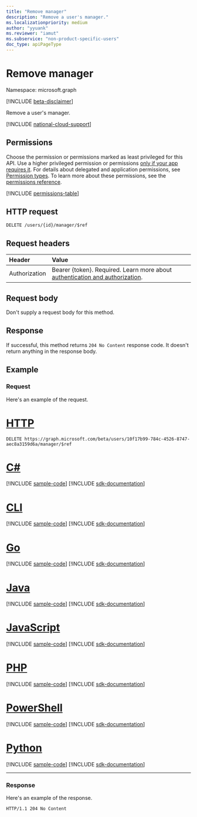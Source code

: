 ```yaml
---
title: "Remove manager"
description: "Remove a user's manager."
ms.localizationpriority: medium
author: "yyuank"
ms.reviewer: "iamut"
ms.subservice: "non-product-specific-users"
doc_type: apiPageType
---
```


# Remove manager

Namespace: microsoft.graph

[!INCLUDE [beta-disclaimer](../../includes/beta-disclaimer.md)]

Remove a user's manager.

[!INCLUDE [national-cloud-support](../../includes/all-clouds.md)]

## Permissions

Choose the permission or permissions marked as least privileged for this API. Use a higher privileged permission or permissions [only if your app requires it](/graph/permissions-overview#best-practices-for-using-microsoft-graph-permissions). For details about delegated and application permissions, see [Permission types](/graph/permissions-overview#permission-types). To learn more about these permissions, see the [permissions reference](/graph/permissions-reference).

<!-- { "blockType": "permissions", "name": "user_delete_manager" } -->
[!INCLUDE [permissions-table](../includes/permissions/user-delete-manager-permissions.md)]

## HTTP request

<!-- { "blockType": "ignored" } -->
```http
DELETE /users/{id}/manager/$ref
```

## Request headers

| Header       | Value |
|:---------------|:----------|
|Authorization|Bearer {token}. Required. Learn more about [authentication and authorization](/graph/auth/auth-concepts).|

## Request body

Don't supply a request body for this method.

## Response

If successful, this method returns `204 No Content` response code. It doesn't return anything in the response body.

## Example

### Request

Here's an example of the request.

# [HTTP](#tab/http)
<!-- {
  "blockType": "request",
  "name": "remove_manager"
}-->
```http
DELETE https://graph.microsoft.com/beta/users/10f17b99-784c-4526-8747-aec8a3159d6a/manager/$ref
```

# [C#](#tab/csharp)
[!INCLUDE [sample-code](../includes/snippets/csharp/remove-manager-csharp-snippets.md)]
[!INCLUDE [sdk-documentation](../includes/snippets/snippets-sdk-documentation-link.md)]

# [CLI](#tab/cli)
[!INCLUDE [sample-code](../includes/snippets/cli/remove-manager-cli-snippets.md)]
[!INCLUDE [sdk-documentation](../includes/snippets/snippets-sdk-documentation-link.md)]

# [Go](#tab/go)
[!INCLUDE [sample-code](../includes/snippets/go/remove-manager-go-snippets.md)]
[!INCLUDE [sdk-documentation](../includes/snippets/snippets-sdk-documentation-link.md)]

# [Java](#tab/java)
[!INCLUDE [sample-code](../includes/snippets/java/remove-manager-java-snippets.md)]
[!INCLUDE [sdk-documentation](../includes/snippets/snippets-sdk-documentation-link.md)]

# [JavaScript](#tab/javascript)
[!INCLUDE [sample-code](../includes/snippets/javascript/remove-manager-javascript-snippets.md)]
[!INCLUDE [sdk-documentation](../includes/snippets/snippets-sdk-documentation-link.md)]

# [PHP](#tab/php)
[!INCLUDE [sample-code](../includes/snippets/php/remove-manager-php-snippets.md)]
[!INCLUDE [sdk-documentation](../includes/snippets/snippets-sdk-documentation-link.md)]

# [PowerShell](#tab/powershell)
[!INCLUDE [sample-code](../includes/snippets/powershell/remove-manager-powershell-snippets.md)]
[!INCLUDE [sdk-documentation](../includes/snippets/snippets-sdk-documentation-link.md)]

# [Python](#tab/python)
[!INCLUDE [sample-code](../includes/snippets/python/remove-manager-python-snippets.md)]
[!INCLUDE [sdk-documentation](../includes/snippets/snippets-sdk-documentation-link.md)]

---

### Response

Here's an example of the response.

<!-- {
  "blockType": "response"
} -->
```http
HTTP/1.1 204 No Content
```

<!-- uuid: 9ee9eec2-7e4b-4ef1-9856-8bf2d382888a
2023-02-23 22:41:30 UTC -->
<!-- {
  "type": "#page.annotation",
  "description": "Remove a user's manager",
  "keywords": "",
  "section": "documentation",
  "tocPath": "",
  "suppressions": [
  ]
}-->
